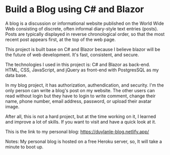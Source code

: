 # Build a Blog using C# and Blazor

A blog is a discussion or informational website published on the World Wide Web consisting of discrete, often informal diary-style text entries (posts). Posts are typically displayed in reverse chronological order, so that the most recent post appears first, at the top of the web page.

This project is built base on C# and Blazor because I believe blazor will be the future of web development. It's fast, consistent, and secure.

The technologies I used in this project is: C# and Blazor as back-end. HTML, CSS, JavaScript, and jQuery  as front-end with PostgresSQL as my data base.

In my blog project, it has authorization, authendication, and security. I'm the only person can write a blog's post on my website. The other users can read without login but they have to login to write comment, change their name, phone number, email address, password, or upload their avatar image.

After all, this is not a hard project, but at the time working on it, I learned and improve a lot of skills. If you want to visit and have a quick look at it.

This is the link to my personal blog: https://duylanle-blog.netlify.app/

Notes: My personal blog is hosted on a free Heroku server, so, It will take a minute to boot up.
